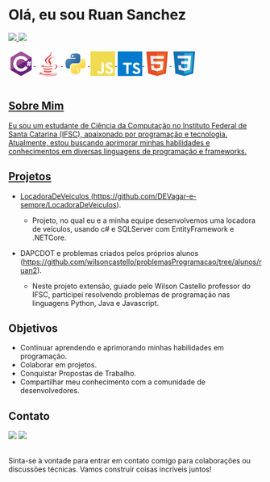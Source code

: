 # Olá, eu sou Ruan Sanchez

<div>
<a href="https://github.com/vivianeagnoletto">
<img height="180em" src="https://github-readme-stats.vercel.app/api?username=maonezze&show_icons=true&theme=dracula&include_all_comits=true&count_private=true"/>
<img height="180em" src="https://github-readme-stats.vercel.app/api/top-langs/?username=maonezze&layout-compact&langs_count=16&theme=dracula"/>
</div>

<div class="grid" style="display: inline_block"><br>
  <img align="center" alt="Ruan-Csharp" height="50" src="https://raw.githubusercontent.com/devicons/devicon/master/icons/csharp/csharp-original.svg">
  <img align="center" alt="Ruan-Java" height="50" src="https://raw.githubusercontent.com/devicons/devicon/master/icons/java/java-plain.svg">
  <img align="center" alt="Ruan-Python" height="50" src="https://raw.githubusercontent.com/devicons/devicon/master/icons/python/python-original.svg">
  <img align="center" alt="Ruan-Js" height="50" src="https://raw.githubusercontent.com/devicons/devicon/master/icons/javascript/javascript-plain.svg">
  <img align="center" alt="Ruan-Ts" height="50" src="https://raw.githubusercontent.com/devicons/devicon/master/icons/typescript/typescript-plain.svg">
  <img align="center" alt="Ruan-HTML" height="50" src="https://raw.githubusercontent.com/devicons/devicon/master/icons/html5/html5-original.svg">
  <img align="center" alt="Ruan-CSS" height="50" src="https://raw.githubusercontent.com/devicons/devicon/master/icons/css3/css3-original.svg">

</div><br>

## Sobre Mim

Eu sou um estudante de Ciência da Computação no Instituto Federal de Santa Catarina (IFSC), apaixonado por programação e tecnologia. Atualmente, estou buscando aprimorar minhas habilidades e conhecimentos em diversas linguagens de programação e frameworks.


## Projetos

- LocadoraDeVeiculos (https://github.com/DEVagar-e-sempre/LocadoraDeVeiculos).
  - Projeto, no qual eu e a minha equipe desenvolvemos uma locadora de veículos, usando c# e SQLServer com EntityFramework e .NETCore.
    
- DAPCDOT e problemas criados pelos próprios alunos (https://github.com/wilsoncastello/problemasProgramacao/tree/alunos/ruan2).
  - Neste projeto extensão, guiado pelo Wilson Castello professor do IFSC, participei resolvendo problemas de programação nas linguagens Python, Java e Javascript.

## Objetivos

- Continuar aprendendo e aprimorando minhas habilidades em programação.
- Colaborar em projetos.
- Conquistar Propostas de Trabalho.
- Compartilhar meu conhecimento com a comunidade de desenvolvedores.

## Contato

<div> 
  <a href = "mailto:ruansanchezskt@gmail.com"><img src="https://img.shields.io/badge/-Gmail-%23333?style=for-the-badge&logo=gmail&logoColor=white" target="_blank"></a>
  <a href="https://www.linkedin.com/in/ruan-sanchez-85b376207/" target="_blank"><img src="https://img.shields.io/badge/-LinkedIn-%230077B5?style=for-the-badge&logo=linkedin&logoColor=white" target="_blank"></a> 
</div><br>

Sinta-se à vontade para entrar em contato comigo para colaborações ou discussões técnicas. Vamos construir coisas incríveis juntos!

